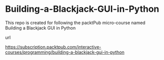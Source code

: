 # Building-a-Blackjack-GUI-in-Python
This repo is created for following the packtPub micro-course named Building a Blackjack GUI in Python

url

https://subscription.packtpub.com/interactive-courses/programming/building-a-blackjack-gui-in-python

